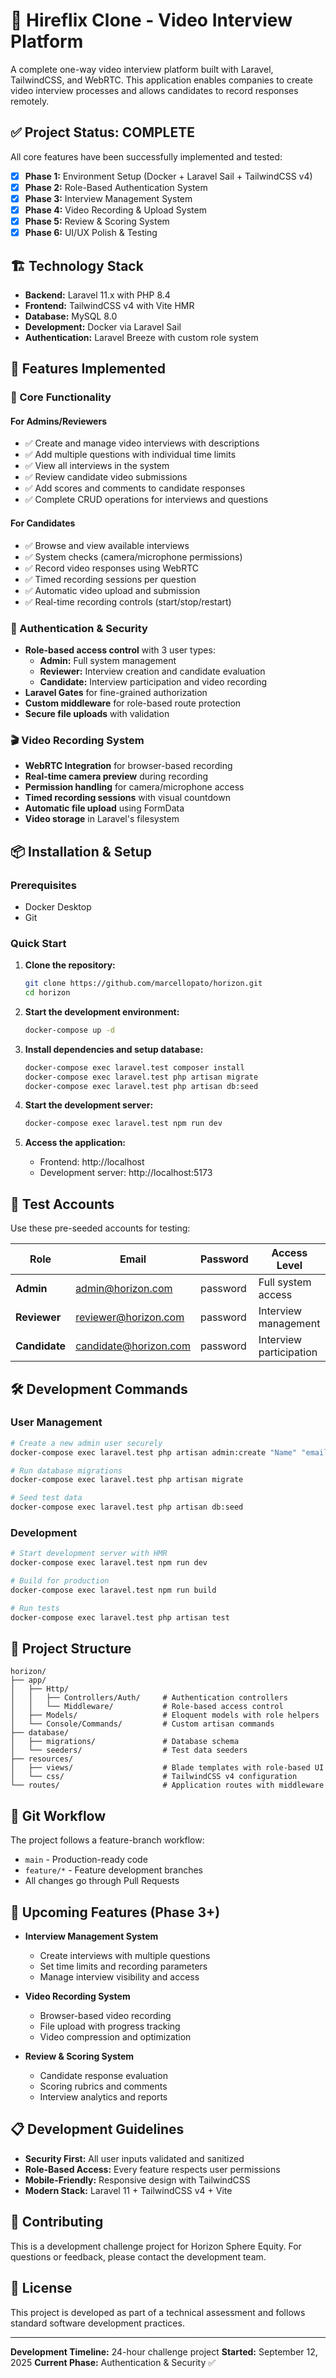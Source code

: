 # 🎥 Hireflix Clone - Video Interview Platform

A complete one-way video interview platform built with Laravel, TailwindCSS, and WebRTC. This application enables companies to create video interview processes and allows candidates to record responses remotely.

## ✅ Project Status: COMPLETE

All core features have been successfully implemented and tested:

- [x] **Phase 1:** Environment Setup (Docker + Laravel Sail + TailwindCSS v4)
- [x] **Phase 2:** Role-Based Authentication System
- [x] **Phase 3:** Interview Management System
- [x] **Phase 4:** Video Recording & Upload System
- [x] **Phase 5:** Review & Scoring System
- [x] **Phase 6:** UI/UX Polish & Testing

## 🏗️ Technology Stack

- **Backend:** Laravel 11.x with PHP 8.4
- **Frontend:** TailwindCSS v4 with Vite HMR
- **Database:** MySQL 8.0
- **Development:** Docker via Laravel Sail
- **Authentication:** Laravel Breeze with custom role system

## 🚀 Features Implemented

### 🎯 Core Functionality

#### For Admins/Reviewers
- ✅ Create and manage video interviews with descriptions
- ✅ Add multiple questions with individual time limits
- ✅ View all interviews in the system
- ✅ Review candidate video submissions
- ✅ Add scores and comments to candidate responses
- ✅ Complete CRUD operations for interviews and questions

#### For Candidates
- ✅ Browse and view available interviews
- ✅ System checks (camera/microphone permissions)
- ✅ Record video responses using WebRTC
- ✅ Timed recording sessions per question
- ✅ Automatic video upload and submission
- ✅ Real-time recording controls (start/stop/restart)

### 🔐 Authentication & Security
- **Role-based access control** with 3 user types:
  - **Admin:** Full system management
  - **Reviewer:** Interview creation and candidate evaluation  
  - **Candidate:** Interview participation and video recording
- **Laravel Gates** for fine-grained authorization
- **Custom middleware** for role-based route protection
- **Secure file uploads** with validation

### 🎬 Video Recording System
- **WebRTC Integration** for browser-based recording
- **Real-time camera preview** during recording
- **Permission handling** for camera/microphone access
- **Timed recording sessions** with visual countdown
- **Automatic file upload** using FormData
- **Video storage** in Laravel's filesystem

## 📦 Installation & Setup

### Prerequisites
- Docker Desktop
- Git

### Quick Start

1. **Clone the repository:**
   ```bash
   git clone https://github.com/marcellopato/horizon.git
   cd horizon
   ```

2. **Start the development environment:**
   ```bash
   docker-compose up -d
   ```

3. **Install dependencies and setup database:**
   ```bash
   docker-compose exec laravel.test composer install
   docker-compose exec laravel.test php artisan migrate
   docker-compose exec laravel.test php artisan db:seed
   ```

4. **Start the development server:**
   ```bash
   docker-compose exec laravel.test npm run dev
   ```

5. **Access the application:**
   - Frontend: http://localhost
   - Development server: http://localhost:5173

## 👤 Test Accounts

Use these pre-seeded accounts for testing:

| Role | Email | Password | Access Level |
|------|-------|----------|-------------|
| **Admin** | admin@horizon.com | password | Full system access |
| **Reviewer** | reviewer@horizon.com | password | Interview management |
| **Candidate** | candidate@horizon.com | password | Interview participation |

## 🛠️ Development Commands

### User Management
```bash
# Create a new admin user securely
docker-compose exec laravel.test php artisan admin:create "Name" "email@domain.com" "password"

# Run database migrations
docker-compose exec laravel.test php artisan migrate

# Seed test data
docker-compose exec laravel.test php artisan db:seed
```

### Development
```bash
# Start development server with HMR
docker-compose exec laravel.test npm run dev

# Build for production
docker-compose exec laravel.test npm run build

# Run tests
docker-compose exec laravel.test php artisan test
```

## 📁 Project Structure

```
horizon/
├── app/
│   ├── Http/
│   │   ├── Controllers/Auth/     # Authentication controllers
│   │   └── Middleware/           # Role-based access control
│   ├── Models/                   # Eloquent models with role helpers
│   └── Console/Commands/         # Custom artisan commands
├── database/
│   ├── migrations/               # Database schema
│   └── seeders/                  # Test data seeders
├── resources/
│   ├── views/                    # Blade templates with role-based UI
│   └── css/                      # TailwindCSS v4 configuration
└── routes/                       # Application routes with middleware
```

## 🔄 Git Workflow

The project follows a feature-branch workflow:
- `main` - Production-ready code
- `feature/*` - Feature development branches
- All changes go through Pull Requests

## 🎯 Upcoming Features (Phase 3+)

- **Interview Management System**
  - Create interviews with multiple questions
  - Set time limits and recording parameters
  - Manage interview visibility and access

- **Video Recording System**
  - Browser-based video recording
  - File upload with progress tracking
  - Video compression and optimization

- **Review & Scoring System**
  - Candidate response evaluation
  - Scoring rubrics and comments
  - Interview analytics and reports

## 📋 Development Guidelines

- **Security First:** All user inputs validated and sanitized
- **Role-Based Access:** Every feature respects user permissions
- **Mobile-Friendly:** Responsive design with TailwindCSS
- **Modern Stack:** Laravel 11 + TailwindCSS v4 + Vite

## 🤝 Contributing

This is a development challenge project for Horizon Sphere Equity. For questions or feedback, please contact the development team.

## 📄 License

This project is developed as part of a technical assessment and follows standard software development practices.

---

**Development Timeline:** 24-hour challenge project
**Started:** September 12, 2025
**Current Phase:** Authentication & Security ✅
